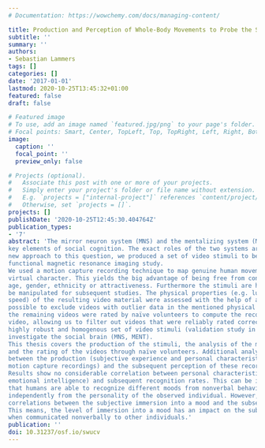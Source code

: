 ```yaml
---
# Documentation: https://wowchemy.com/docs/managing-content/

title: Production and Perception of Whole-Body Movements to Probe the Social Brain
subtitle: ''
summary: ''
authors:
- Sebastian Lammers
tags: []
categories: []
date: '2017-01-01'
lastmod: 2020-10-25T13:45:32+01:00
featured: false
draft: false

# Featured image
# To use, add an image named `featured.jpg/png` to your page's folder.
# Focal points: Smart, Center, TopLeft, Top, TopRight, Left, Right, BottomLeft, Bottom, BottomRight.
image:
  caption: ''
  focal_point: ''
  preview_only: false

# Projects (optional).
#   Associate this post with one or more of your projects.
#   Simply enter your project's folder or file name without extension.
#   E.g. `projects = ["internal-project"]` references `content/project/deep-learning/index.md`.
#   Otherwise, set `projects = []`.
projects: []
publishDate: '2020-10-25T12:45:30.404764Z'
publication_types:
- '7'
abstract: 'The mirror neuron system (MNS) and the mentalizing system (MENT) are considered to be 
key elements of social cognition. The exact roles of the two systems are yet to be clarified. In a 
new approach to this question, we produced a set of video stimuli to be used in an upcoming 
functional magnetic resonance imaging study.  
We used a motion capture recording technique to map genuine human movements onto a 
virtual character. This yields the big advantage of being free from confounding variables such as 
age, gender, ethnicity or attractiveness. Furthermore the stimuli are highly controllable and can 
be manipulated for subsequent studies. The physical properties (e.g. luminance, movement 
speed) of the resulting video material were assessed with the help of an algorithm. This made it 
possible to exclude videos with outlier data in the mentioned physical properties. In a further step 
the remaining videos were rated by naïve volunteers to compute the recognition rates for each 
video, allowing us to filter out videos that were reliably rated correct. Thus, we generated a 
highly robust and homogenous set of video stimuli (validation study in preparation) to 
investigate the social brain (MNS, MENT).   
This thesis covers the production of the stimuli, the analysis of the movement characteristics 
and the rating of the videos through naïve volunteers. Additional analyses of correlations 
between the production (subjective experience and personal characteristics of volunteers during 
motion capture recordings) and the subsequent perception of these recordings were carried out. 
Results show no considerable correlation between personal characteristics (BIG5, empathy, 
emotional intelligence) and subsequent recognition rates. This can be interpreted as an indication 
that humans are able to recognize different moods from nonverbal behavior of others 
independently from the personality of the observed individual. However, we found significant 
correlations between the subjective immersion into a mood and the subsequent recognition rate. 
This means, the level of immersion into a mood has an impact on the subsequent recognizability 
when communicated nonverbally to other individuals.'
publication: ''
doi: 10.31237/osf.io/swucv
---
```

